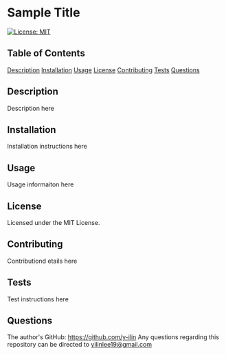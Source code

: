 
# Sample Title
[![License: MIT](https://img.shields.io/badge/License-MIT-yellow.svg)](https://opensource.org/licenses/MIT)

## Table of Contents
[Description](#installation)
[Installation](#installation)
[Usage](#usage)
[License](#license)
[Contributing](#contributing)
[Tests](#tests)
[Questions](#questions)

## Description
Description here

## Installation
Installation instructions here

## Usage
Usage informaiton here

## License
Licensed under the MIT License.

## Contributing
Contributiond etails here

## Tests
Test instructions here

## Questions
The author's GitHub: https://github.com/y-ilin
Any questions regarding this repository can be directed to yilinlee19@gmail.com

